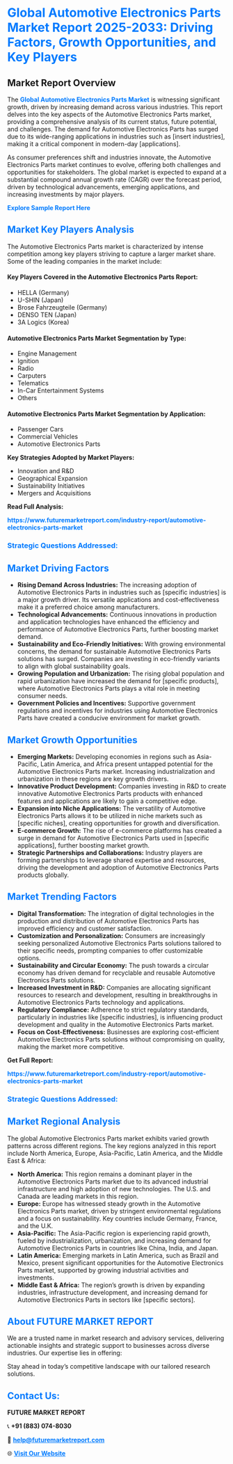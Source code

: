 <h1 style="color: #007BFF;">Global Automotive Electronics Parts Market Report 2025-2033: Driving Factors, Growth Opportunities, and Key Players</h1>

<section id="overview">
<h2>Market Report Overview</h2>
<p>The <a href="https://www.futuremarketreport.com/industry-report/automotive-electronics-parts-market" style="color: #007BFF; text-decoration: none;"><strong>Global Automotive Electronics Parts Market</strong></a> is witnessing significant growth, driven by increasing demand across various industries. This report delves into the key aspects of the Automotive Electronics Parts market, providing a comprehensive analysis of its current status, future potential, and challenges. The demand for Automotive Electronics Parts has surged due to its wide-ranging applications in industries such as [insert industries], making it a critical component in modern-day [applications].</p>
<p>As consumer preferences shift and industries innovate, the Automotive Electronics Parts market continues to evolve, offering both challenges and opportunities for stakeholders. The global market is expected to expand at a substantial compound annual growth rate (CAGR) over the forecast period, driven by technological advancements, emerging applications, and increasing investments by major players.</p>
</section>

<section id="overview">
<p><a href="https://www.futuremarketreport.com/request-sample/reportId=126234" style="color: #007BFF; text-decoration: none;"><strong>Explore Sample Report Here</strong></a></p>
</section>

<section id="key-players">
<h2 style="color: #007BFF;">Market Key Players Analysis</h2>
<p>The Automotive Electronics Parts market is characterized by intense competition among key players striving to capture a larger market share. Some of the leading companies in the market include:</p>
<h4>Key Players Covered in the Automotive Electronics Parts Report:</h4>
<ul><li>HELLA (Germany)</li><li>U-SHIN (Japan)</li><li>Brose Fahrzeugteile (Germany)</li><li>DENSO TEN (Japan)</li><li>3A Logics (Korea)</li></ul>
<h4>Automotive Electronics Parts Market Segmentation by Type:</h4>
<ul><li>Engine Management</li><li>Ignition</li><li>Radio</li><li>Carputers</li><li>Telematics</li><li>In-Car Entertainment Systems</li><li>Others</li></ul>

<h4>Automotive Electronics Parts Market Segmentation by Application:</h4>
<ul><li>Passenger Cars</li><li>Commercial Vehicles</li><li>Automotive Electronics Parts</li></ul>
<p><strong>Key Strategies Adopted by Market Players:</strong></p>
<ul>
<li>Innovation and R&D</li>
<li>Geographical Expansion</li>
<li>Sustainability Initiatives</li>
<li>Mergers and Acquisitions</li>
</ul>
</section>

<section>
<p><strong>Read Full Analysis: </strong></p><a href="https://www.futuremarketreport.com/industry-report/automotive-electronics-parts-market" style="color: #007BFF; text-decoration: none;"><strong>https://www.futuremarketreport.com/industry-report/automotive-electronics-parts-market</strong></a>
<h3 style="color: #007BFF;">Strategic Questions Addressed:</h3>
</section>

<section id="driving-factors">
<h2 style="color: #007BFF;">Market Driving Factors</h2>
<ul>
<li><strong>Rising Demand Across Industries:</strong> The increasing adoption of Automotive Electronics Parts in industries such as [specific industries] is a major growth driver. Its versatile applications and cost-effectiveness make it a preferred choice among manufacturers.</li>
<li><strong>Technological Advancements:</strong> Continuous innovations in production and application technologies have enhanced the efficiency and performance of Automotive Electronics Parts, further boosting market demand.</li>
<li><strong>Sustainability and Eco-Friendly Initiatives:</strong> With growing environmental concerns, the demand for sustainable Automotive Electronics Parts solutions has surged. Companies are investing in eco-friendly variants to align with global sustainability goals.</li>
<li><strong>Growing Population and Urbanization:</strong> The rising global population and rapid urbanization have increased the demand for [specific products], where Automotive Electronics Parts plays a vital role in meeting consumer needs.</li>
<li><strong>Government Policies and Incentives:</strong> Supportive government regulations and incentives for industries using Automotive Electronics Parts have created a conducive environment for market growth.</li>
</ul>
</section>

<section id="growth-opportunities">
<h2 style="color: #007BFF;">Market Growth Opportunities</h2>
<ul>
<li><strong>Emerging Markets:</strong> Developing economies in regions such as Asia-Pacific, Latin America, and Africa present untapped potential for the Automotive Electronics Parts market. Increasing industrialization and urbanization in these regions are key growth drivers.</li>
<li><strong>Innovative Product Development:</strong> Companies investing in R&D to create innovative Automotive Electronics Parts products with enhanced features and applications are likely to gain a competitive edge.</li>
<li><strong>Expansion into Niche Applications:</strong> The versatility of Automotive Electronics Parts allows it to be utilized in niche markets such as [specific niches], creating opportunities for growth and diversification.</li>
<li><strong>E-commerce Growth:</strong> The rise of e-commerce platforms has created a surge in demand for Automotive Electronics Parts used in [specific applications], further boosting market growth.</li>
<li><strong>Strategic Partnerships and Collaborations:</strong> Industry players are forming partnerships to leverage shared expertise and resources, driving the development and adoption of Automotive Electronics Parts products globally.</li>
</ul>
</section>

<section id="trending-factors">
<h2 style="color: #007BFF;">Market Trending Factors</h2>
<ul>
<li><strong>Digital Transformation:</strong> The integration of digital technologies in the production and distribution of Automotive Electronics Parts has improved efficiency and customer satisfaction.</li>
<li><strong>Customization and Personalization:</strong> Consumers are increasingly seeking personalized Automotive Electronics Parts solutions tailored to their specific needs, prompting companies to offer customizable options.</li>
<li><strong>Sustainability and Circular Economy:</strong> The push towards a circular economy has driven demand for recyclable and reusable Automotive Electronics Parts solutions.</li>
<li><strong>Increased Investment in R&D:</strong> Companies are allocating significant resources to research and development, resulting in breakthroughs in Automotive Electronics Parts technology and applications.</li>
<li><strong>Regulatory Compliance:</strong> Adherence to strict regulatory standards, particularly in industries like [specific industries], is influencing product development and quality in the Automotive Electronics Parts market.</li>
<li><strong>Focus on Cost-Effectiveness:</strong> Businesses are exploring cost-efficient Automotive Electronics Parts solutions without compromising on quality, making the market more competitive.</li>
</ul>
</section>

<section>
<p><strong>Get Full Report: </strong></p><a href="https://www.futuremarketreport.com/industry-report/automotive-electronics-parts-market" style="color: #007BFF; text-decoration: none;"><strong>https://www.futuremarketreport.com/industry-report/automotive-electronics-parts-market</strong></a>
<h3 style="color: #007BFF;">Strategic Questions Addressed:</h3>
</section>


<section id="regional-analysis">
<h2 style="color: #007BFF;">Market Regional Analysis</h2>
<p>The global Automotive Electronics Parts market exhibits varied growth patterns across different regions. The key regions analyzed in this report include North America, Europe, Asia-Pacific, Latin America, and the Middle East & Africa:</p>
<ul>
<li><strong>North America:</strong> This region remains a dominant player in the Automotive Electronics Parts market due to its advanced industrial infrastructure and high adoption of new technologies. The U.S. and Canada are leading markets in this region.</li>
<li><strong>Europe:</strong> Europe has witnessed steady growth in the Automotive Electronics Parts market, driven by stringent environmental regulations and a focus on sustainability. Key countries include Germany, France, and the U.K.</li>
<li><strong>Asia-Pacific:</strong> The Asia-Pacific region is experiencing rapid growth, fueled by industrialization, urbanization, and increasing demand for Automotive Electronics Parts in countries like China, India, and Japan.</li>
<li><strong>Latin America:</strong> Emerging markets in Latin America, such as Brazil and Mexico, present significant opportunities for the Automotive Electronics Parts market, supported by growing industrial activities and investments.</li>
<li><strong>Middle East & Africa:</strong> The region’s growth is driven by expanding industries, infrastructure development, and increasing demand for Automotive Electronics Parts in sectors like [specific sectors].</li>
</ul>
</section>

<footer>
<h2 style="color: #007BFF;">About FUTURE MARKET REPORT</h2>
<p>We are a trusted name in market research and advisory services, delivering actionable insights and strategic support to businesses across diverse industries. Our expertise lies in offering:</p>

<p>Stay ahead in today’s competitive landscape with our tailored research solutions.</p>

<h2 style="color: #007BFF;">Contact Us:</h2>
<p><strong>FUTURE MARKET REPORT</strong></p>
<p>📞 <strong>+91 (883) 074-8030</strong></p>
<p>📧 <strong><a href="mailto:help@futuremarketreport.com" style="color: #007BFF;">help@futuremarketreport.com</a></strong></p>
<p>🌐 <strong><a href="https://www.futuremarketreport.com/" style="color: #007BFF;">Visit Our Website</a></strong></p>
</footer>